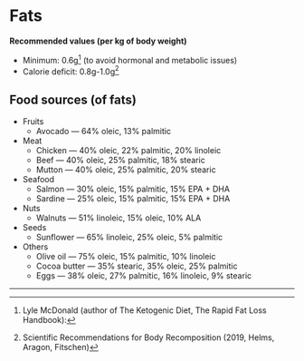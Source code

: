 # Fats

**Recommended values (per kg of body weight)**
* Minimum: 0.6g[^1] (to avoid hormonal and metabolic issues)
* Calorie deficit: 0.8g-1.0g[^2]

## Food sources (of fats)

* Fruits
  * Avocado — 64% oleic, 13% palmitic
* Meat
  * Chicken — 40% oleic, 22% palmitic, 20% linoleic
  * Beef — 40% oleic, 25% palmitic, 18% stearic
  * Mutton — 40% oleic, 25% palmitic, 20% stearic
* Seafood
  * Salmon — 30% oleic, 15% palmitic, 15% EPA + DHA
  * Sardine — 25% oleic, 15% palmitic, 15% EPA + DHA
* Nuts
  * Walnuts — 51% linoleic, 15% oleic, 10% ALA
* Seeds
  * Sunflower — 65% linoleic, 25% oleic, 5% palmitic 
* Others
  * Olive oil — 75% oleic, 15% palmitic, 10% linoleic
  * Cocoa butter — 35% stearic, 35% oleic, 25% palmitic
  * Eggs — 38% oleic, 27% palmitic, 16% linoleic, 9% stearic

---

[^1]: Lyle McDonald (author of The Ketogenic Diet, The Rapid Fat Loss Handbook):
[^2]: Scientific Recommendations for Body Recomposition (2019, Helms, Aragon, Fitschen)
